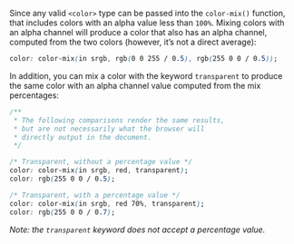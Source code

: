 Since any valid `<color>` type can be passed into the `color-mix()` function, that includes colors with an alpha value less than `100%`. Mixing colors with an alpha channel will produce a color that also has an alpha channel, computed from the two colors (however, it’s not a direct average):

```css
color: color-mix(in srgb, rgb(0 0 255 / 0.5), rgb(255 0 0 / 0.5));
```

In addition, you can mix a color with the keyword `transparent` to produce the same color with an alpha channel value computed from the mix percentages:

```css
/**
 * The following comparisons render the same results, 
 * but are not necessarily what the browser will
 * directly output in the document.
 */

/* Transparent, without a percentage value */
color: color-mix(in srgb, red, transparent);
color: rgb(255 0 0 / 0.5);

/* Transparent, with a percentage value */
color: color-mix(in srgb, red 70%, transparent);
color: rgb(255 0 0 / 0.7);
```

_Note: the `transparent` keyword does not accept a percentage value._
